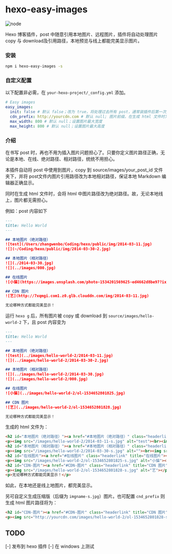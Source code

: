 # hexo-easy-images
![node](https://img.shields.io/badge/node-%3E%3D8.7.0-green.svg)

Hexo 博客插件，post 中随意引用本地图片、远程图片，插件将自动处理图片 copy 与 download及引用路径，本地预览与线上都能完美显示图片。

### 安装
```bash
npm i hexo-easy-images -s
```

### 自定义配置

以下配置非必需，在 `your-hexo-project/_config.yml` 添加。

```yml
# Easy images
easy_images:
  init: false # 默认 false；改为 true，将处理过去所有 post，通常装插件后第一次运行时使用。
  cdn_prefix: http://yourcdn.com # 默认 null; 图片前缀，在生成 html 文件时为 image 添加前缀
  max_width: 800 # 默认 null；设置图片最大宽度
  max_height: 800 # 默认 null；设置图片最大高度
```

### 介绍
在书写 post 时，再也不用为插入图片问题担心了。只要你定义图片路径正确，无论是本地、在线、绝对路径、相对路径，统统不用担心。

本插件自动将 post 中使用到图片，copy 到 source/images/your_post_id 文件夹下，并将 post文件内图片引用路径改为本地相对路径，保证本地 Markdown 编辑器正确显示。

同时在生成 html 文件时，会将 html 中图片路径改为绝对路径。故，无论本地线上，图片都无需担心。

例如：post 内容如下

```md
---
title: Hello World
---

## 本地图片（绝对路径）
![test](/Users/zhangwenbo/Coding/hexo/public/img/2014-03-11.jpg)
![](~/Coding/hexo/public/img/2014-03-30-2.jpg)

## 本地图片（相对路径）
![](./2014-03-30.jpg)
![](../images/000.jpg)

## 在线图片
![小猫](https://images.unsplash.com/photo-1534201569625-ed4662d8be97?ixlib=rb-0.3.5&ixid=eyJhcHBfaWQiOjEyMDd9&s=1ff48aebbb7e08c289f8f738b5592f47&auto=format&fit=crop&w=400&q=60)

## CDN 图片
![艺](http://7xqmgi.com1.z0.glb.clouddn.com/img/2014-03-11.jpg)

无论哪种方式都能完美显示！
```

运行 `hexo g` 后，所有图片被 copy 或 download 到 `source/images/hello-world-2` 下，且 post 内容变为

```md
---
title: Hello World
---

## 本地图片（绝对路径）
![test](../images/hello-world-2/2014-03-11.jpg)
![](../images/hello-world-2/2014-03-30-2.jpg)

## 本地图片（相对路径）
![](../images/hello-world-2/2014-03-30.jpg)
![](../images/hello-world-2/000.jpg)

## 在线图片
![小猫](../images/hello-world-2/ol-1534652801825.jpg)

## CDN 图片
![艺](../images/hello-world-2/ol-1534652801828.jpg)

无论哪种方式都能完美显示！
```

生成的 html 文件为：
```html
<h2 id="本地图片（绝对路径）"><a href="#本地图片（绝对路径）" class="headerlink" title="本地图片（绝对路径）"></a>本地图片（绝对路径）</h2>
<p><img src="/images/hello-world-2/2014-03-11-s.jpg" alt="test"><br><img src="/images/hello-world-2/2014-03-30-2-s.jpg" alt=""></p>
<h2 id="本地图片（相对路径）"><a href="#本地图片（相对路径）" class="headerlink" title="本地图片（相对路径）"></a>本地图片（相对路径）</h2>
<p><img src="/images/hello-world-2/2014-03-30-s.jpg" alt=""><br><img src="/images/hello-world-2/000-s.jpg" alt=""></p>
<h2 id="在线图片"><a href="#在线图片" class="headerlink" title="在线图片"></a>在线图片</h2>
<p><img src="/images/hello-world-2/ol-1534652801825-s.jpg" alt="小猫"></p>
<h2 id="CDN-图片"><a href="#CDN-图片" class="headerlink" title="CDN 图片"></a>CDN 图片</h2>
<p><img src="/images/hello-world-2/ol-1534652801828-s.jpg" alt="艺"></p>
<p>无论哪种方式都能完美显示！</p>
```

如此，在本地还是线上地图片，都完美显示。

另可自定义生成压缩版（后缀为 `imgname-s.jpg`）图片。也可配置 `cnd_prefix` 则生成 html 图片路径将为：
```html
<h2 id="CDN-图片"><a href="#CDN-图片" class="headerlink" title="CDN 图片"></a>CDN 图片</h2>
<p><img src="http://yourcdn.com/images/hello-world-2/ol-1534652801828-s.jpg" alt="艺"></p>
```

## TODO
[-] 发布到 hexo 插件
[-] 在 windows 上测试


